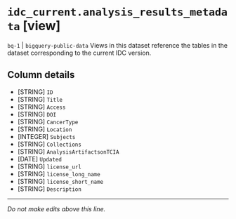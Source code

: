 # `idc_current.analysis_results_metadata` [view]
`bq-1` | `bigquery-public-data`
Views in this dataset reference the tables in the dataset corresponding to the current IDC version.

## Column details
* [STRING]    `ID`
* [STRING]    `Title`
* [STRING]    `Access`
* [STRING]    `DOI`
* [STRING]    `CancerType`
* [STRING]    `Location`
* [INTEGER]   `Subjects`
* [STRING]    `Collections`
* [STRING]    `AnalysisArtifactsonTCIA`
* [DATE]      `Updated`
* [STRING]    `license_url`
* [STRING]    `license_long_name`
* [STRING]    `license_short_name`
* [STRING]    `Description`

-------------------------------------------------------------------------------
*Do not make edits above this line.*
